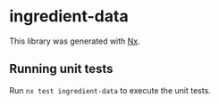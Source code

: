 # ingredient-data

This library was generated with [Nx](https://nx.dev).

## Running unit tests

Run `nx test ingredient-data` to execute the unit tests.
